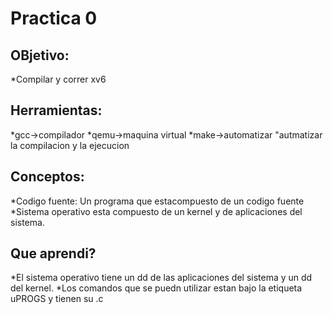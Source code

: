 # Practica 0

## OBjetivo: 
*Compilar y correr xv6

## Herramientas:
*gcc->compilador
*qemu->maquina virtual
*make->automatizar "autmatizar la compilacion y la ejecucion

## Conceptos: 
*Codigo fuente: Un programa que estacompuesto de un codigo fuente
*Sistema operativo esta compuesto de un kernel y de aplicaciones del sistema.

## Que aprendi?
*El sistema operativo tiene un dd de las aplicaciones del sistema y un dd del kernel.
*Los comandos que se puedn utilizar estan bajo la etiqueta uPROGS y tienen su .c


